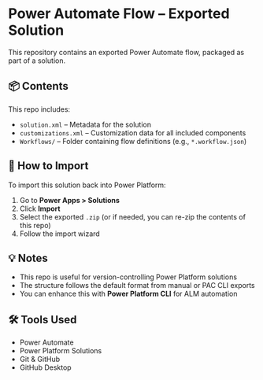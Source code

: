 # Power Automate Flow – Exported Solution

This repository contains an exported Power Automate flow, packaged as part of a solution.

## 📦 Contents

This repo includes:

- `solution.xml` – Metadata for the solution
- `customizations.xml` – Customization data for all included components
- `Workflows/` – Folder containing flow definitions (e.g., `*.workflow.json`)


## 🚀 How to Import

To import this solution back into Power Platform:

1. Go to **Power Apps > Solutions**
2. Click **Import**
3. Select the exported `.zip` (or if needed, you can re-zip the contents of this repo)
4. Follow the import wizard

## 💡 Notes

- This repo is useful for version-controlling Power Platform solutions
- The structure follows the default format from manual or PAC CLI exports
- You can enhance this with **Power Platform CLI** for ALM automation

## 🛠 Tools Used

- Power Automate
- Power Platform Solutions
- Git & GitHub
- GitHub Desktop
